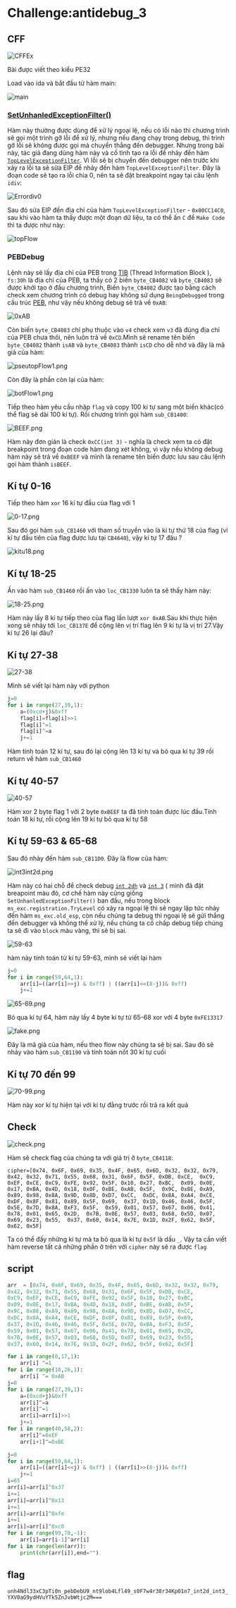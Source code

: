 # Challenge:antidebug_3

## CFF

![CFFEx](./img/CFF.png)

Bài được viết theo kiểu PE32

Load vào ida và bắt đầu từ hàm main:

![main](./img/main.png)

### [SetUnhanledExceptionFilter()](https://learn.microsoft.com/en-us/windows/win32/api/errhandlingapi/nf-errhandlingapi-setunhandledexceptionfilter)

Hàm này thường được dùng để xử lý ngoại lệ, nếu có lỗi nào thì chương trình sẽ gọi một trình gỡ lỗi để xử lý, nhưng nếu đang chạy trong debug, thì trình gỡ lỗi sẽ không được gọi mà chuyển thẳng đến debugger. Nhưng trong bài này, tác giả đang dùng hàm này và cố tình tạo ra lỗi để nhảy đến hàm [`TopLevelExceptionFilter`](https://anti-debug.checkpoint.com/techniques/exceptions.html#unhandledexceptionfilter). Vì lỗi sẽ bị chuyển đến debugger nên trước khi xảy ra lỗi ta sẽ sửa EIP để nhảy đến hàm `TopLevelExceptionFilter`. Đây là đoạn code sẽ tạo ra lỗi chia 0, nên ta sẽ đặt breakpoint ngay tại câu lệnh `idiv`:

![Errordiv0](./img/Error.png)

Sau đó sửa EIP đến địa chỉ của hàm `TopLevelExceptionFilter` - `0x00CC14C0`, sau khi vào hàm ta thấy được một đoạn dữ liệu, ta có thể ấn `C` để `Make Code` thì ta được như này: 

![topFlow](./img/topFlow.png)

### PEBDebug

Lệnh này sẽ lấy địa chỉ của PEB trong [TIB](https://en.wikipedia.org/wiki/Win32_Thread_Information_Block) (Thread Information Block ),  `fs:30h` là địa chỉ của PEB, ta thấy có 2 biến `byte_CB4082` và `byte_CB4083` sẽ được khởi tạo ở đầu chương trình, Biến `byte_CB4082` được tạo bằng cách check xem chương trình có debug hay không sử dụng `BeingDebugged` trong cấu trúc [PEB](https://processhacker.sourceforge.io/doc/ntpebteb_8h_source.html), như vậy nếu không debug sẽ trả về `0xAB`: 

![0xAB](./img/0xAB.png)

Còn biến `byte_CB4083` chỉ phụ thuộc vào `v4` check xem `v3` đã đúng địa chỉ của PEB chưa thôi, nên luôn trả về `0xCD`.Mình sẽ rename tên biến `byte_CB4082` thành `isAB` và `byte_CB4083` thành `isCD` cho dễ nhớ và đây là mã giả của hàm: 

![pseutopFlow1.png](./img/pseutopFlow1.png)

Còn đây là phần còn lại của hàm:

![botFlow1.png](./img/botFlow1.png)

Tiếp theo hàm yêu cầu nhập `flag` và copy 100 kí tự sang một biến khác(có thể flag sẽ dài 100 kí tự). Rồi chương trình gọi hàm `sub_CB1400`:

![BEEF.png](./img/BEEF.png)

Hàm này đơn giản là check `0xCC(int 3)` - nghĩa là check xem ta có đặt breakpoint trong đoạn code hàm đang xét không, vì vậy nếu không debug hàm này sẽ trả về `0xBEEF` và mình là rename tên biến được lưu sau câu lệnh gọi hàm thành `isBEEF`. 

## Kí tự 0-16
Tiếp theo hàm `xor` 16 kí tự đầu cùa flag với 1

![0-17.png](./img/0-17.png)

Sau đó gọi hàm `sub_CB1460` với tham số truyền vào là kí tự thứ 18 của flag (vì kí tự đầu tiên của flag được lưu tại `CB4640`), vậy kí tự 17 đâu ?  

![kitu18.png](./img/kitu18.png)

## Kí tự 18-25

Ấn vào hàm `sub_CB1460` rồi ấn vào `loc_CB1330` luôn ta sẽ thấy hàm này: 

![18-25.png](./img/18-25.png)

Hàm này lấy 8 kí tự tiếp theo của flag lần lượt `xor 0xAB`.Sau khi thực hiện xong sẽ nhảy tới `loc_CB137E` để cộng lên vị trí flag lên 9 kí tự là vị trí 27.Vậy kí tự 26 lại đâu? 

## Kí tự 27-38


![27-38](./img/27-38.png)

Mình sẽ viết lại hàm này với python
``` python
j=0
for i in range(27,39,1):
    a=(0xcd+j)&0xff
    flag[i]=flag[i]>>1
    flag[i]^=1
    flag[i]^=a  
    j+=1
```
Hàm tính toán 12 kí tự, sau đó lại cộng lên 13 kí tự và bỏ qua kí tự 39 rồi return về hàm `sub_CB1460`

## Kí tự 40-57

![40-57](./img/40-57.png)

Hàm xor 2 byte flag 1 với 2 byte `0xBEEF` ta đã tính toán được lúc đầu.Tính toán 18 kí tự, rồi cộng lên 19 kí tự bỏ qua kí tự 58

## Kí tự 59-63 & 65-68

Sau đó nhảy đến hàm `sub_CB11D0`. Đây là flow của hàm: 

![int3int2d.png](./img/int3int2d.png)

Hàm này có hai chỗ để check debug [`int 2dh`](https://anti-debug.checkpoint.com/techniques/assembly.html#int2d) và [`int 3`](https://anti-debug.checkpoint.com/techniques/assembly.html#int3) ( mình đã đặt breapoint màu đỏ, cơ chế hàm này cũng giống `SetUnhanledExceptionFilter()` ban đầu, nếu trong block `ms_exc.registration.TryLevel` có xảy ra ngoại lệ thì sẽ ngay lập tức nhảy đến hàm `ms_exc.old_esp`, còn nếu chúng ta debug thì ngoại lệ sẽ gửi thẳng đến debugger và không thể xử lý, nếu chúng ta cố chấp debug tiếp chúng ta sẽ đi vào `block` màu vàng, thì sẽ bị sai. 

![59-63](./img/59-63.png)

hàm này tính toán từ kí tự 59-63, mình sẽ viết lại hàm 
```python
j=0
for i in range(59,64,1):
    arr[i]=((arr[i]>>j) & 0xff) | ((arr[i]<<(8-j))& 0xff)
    j+=1
```

![65-69.png](./img/65-69.png)

Bỏ qua kí tự 64, hàm này lấy 4 byte kí tự từ 65-68 xor với 4 byte `0xFE13317`

![fake.png](./img/fake.png)

Đây là mã giả của hàm, nếu theo flow này chúng ta sẽ bị sai. Sau đó sẽ nhảy vào hàm `sub_CB1190` và tính toán nốt 30 kí tự cuối

## Kí tự 70 đến 99

![70-99.png](./img/70-99.png)

Hàm này xor kí tự hiện tại với kí tự đằng trước rồi trả ra kết quả

## Check

![check.png](./img/check.png)

Hàm sẽ check flag của chúng ta với giá trị ở `byte_CB4118`:

`cipher=[0x74, 0x6F, 0x69, 0x35, 0x4F, 0x65, 0x6D, 0x32, 0x32, 0x79, 
0x42, 0x32, 0x71, 0x55, 0x68, 0x31, 0x6F, 0x5F, 0xDB, 0xCE, 
0xC9, 0xEF, 0xCE, 0xC9, 0xFE, 0x92, 0x5F, 0x10, 0x27, 0xBC, 
0x09, 0x0E, 0x17, 0xBA, 0x4D, 0x18, 0x0F, 0xBE, 0xAB, 0x5F, 
0x9C, 0x8E, 0xA9, 0x89, 0x98, 0x8A, 0x9D, 0x8D, 0xD7, 0xCC, 
0xDC, 0x8A, 0xA4, 0xCE, 0xDF, 0x8F, 0x81, 0x89, 0x5F, 0x69, 
0x37, 0x1D, 0x46, 0x46, 0x5F, 0x5E, 0x7D, 0x8A, 0xF3, 0x5F, 
0x59, 0x01, 0x57, 0x67, 0x06, 0x41, 0x78, 0x01, 0x65, 0x2D, 
0x7B, 0x0E, 0x57, 0x03, 0x68, 0x5D, 0x07, 0x69, 0x23, 0x55, 
0x37, 0x60, 0x14, 0x7E, 0x1D, 0x2F, 0x62, 0x5F, 0x62, 0x5F]`

Ta có thể đấy những kí tự mà ta bỏ qua là kí tự `0x5f` là dấu `_`. Vậy ta cần viết hàm reverse tất cả những phần ở trên với `cipher` này sẽ ra được `flag`

## script

```python
arr  = [0x74, 0x6F, 0x69, 0x35, 0x4F, 0x65, 0x6D, 0x32, 0x32, 0x79, 
0x42, 0x32, 0x71, 0x55, 0x68, 0x31, 0x6F, 0x5F, 0xDB, 0xCE, 
0xC9, 0xEF, 0xCE, 0xC9, 0xFE, 0x92, 0x5F, 0x10, 0x27, 0xBC, 
0x09, 0x0E, 0x17, 0xBA, 0x4D, 0x18, 0x0F, 0xBE, 0xAB, 0x5F, 
0x9C, 0x8E, 0xA9, 0x89, 0x98, 0x8A, 0x9D, 0x8D, 0xD7, 0xCC, 
0xDC, 0x8A, 0xA4, 0xCE, 0xDF, 0x8F, 0x81, 0x89, 0x5F, 0x69, 
0x37, 0x1D, 0x46, 0x46, 0x5F, 0x5E, 0x7D, 0x8A, 0xF3, 0x5F, 
0x59, 0x01, 0x57, 0x67, 0x06, 0x41, 0x78, 0x01, 0x65, 0x2D, 
0x7B, 0x0E, 0x57, 0x03, 0x68, 0x5D, 0x07, 0x69, 0x23, 0x55, 
0x37, 0x60, 0x14, 0x7E, 0x1D, 0x2F, 0x62, 0x5F, 0x62, 0x5F]

for i in range(0,17,1):
    arr[i] ^=1
for i in range(18,26,1):
    arr[i] ^= 0xAB
j=0
for i in range(27,39,1):
    a=(0xcd+j)&0xff
    arr[i]^=a
    arr[i]^=1
    arr[i]=arr[i]>>1
    j+=1
for i in range(40,58,2):
    arr[i]^=0xEF
    arr[i+1]^=0xBE

j=0
for i in range(59,64,1):
    arr[i]=((arr[i]<<j) & 0xff) | ((arr[i]>>(8-j))& 0xff)
    j+=1
i=65
arr[i]=arr[i]^0x37
i+=1
arr[i]=arr[i]^0x13
i+=1
arr[i]=arr[i]^0xfe
i+=1
arr[i]=arr[i]^0xc0
for i in range(99,70,-1):
    arr[i]=arr[i-1]^arr[i]
for i in range(len(arr)):
    print(chr(arr[i]),end="")

```
## flag
`unh4Ndl33xC3pTi0n_pebDebU9_nt9lob4Lfl49_s0F7w4r38r34Kp01n7_int2d_int3_YXV0aG9ydHVuYTk5ZnJvbWtjc2M===`







